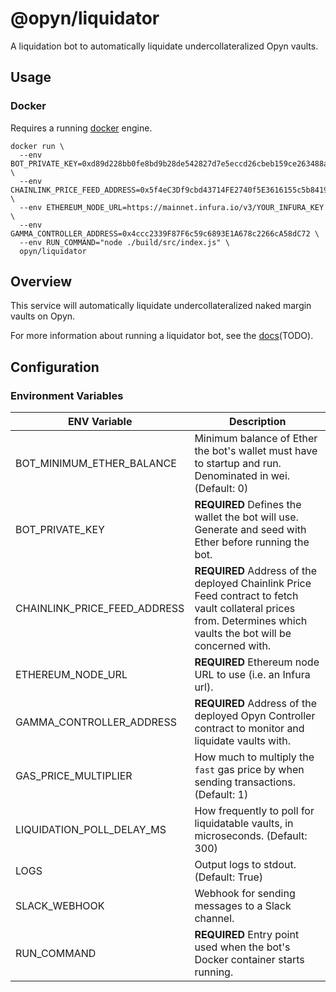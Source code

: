 # @opyn/liquidator

A liquidation bot to automatically liquidate undercollateralized Opyn vaults.

## Usage

### Docker

Requires a running [docker](https://docker.com) engine.

```
docker run \
  --env BOT_PRIVATE_KEY=0xd89d228bb0fe8bd9b28de542827d7e5eccd26cbeb159ce263488a6a54b88bdcf \
  --env CHAINLINK_PRICE_FEED_ADDRESS=0x5f4eC3Df9cbd43714FE2740f5E3616155c5b8419 \
  --env ETHEREUM_NODE_URL=https://mainnet.infura.io/v3/YOUR_INFURA_KEY \
  --env GAMMA_CONTROLLER_ADDRESS=0x4ccc2339F87F6c59c6893E1A678c2266cA58dC72 \
  --env RUN_COMMAND="node ./build/src/index.js" \
  opyn/liquidator
```

## Overview

This service will automatically liquidate undercollateralized naked margin vaults on Opyn.

For more information about running a liquidator bot, see the [docs]()(TODO).

## Configuration

### Environment Variables

| ENV Variable                 | Description                                                                                                                                                       |
| ---------------------------- | ----------------------------------------------------------------------------------------------------------------------------------------------------------------- |
| BOT_MINIMUM_ETHER_BALANCE    | Minimum balance of Ether the bot's wallet must have to startup and run. Denominated in wei. (Default: 0)                                                          |
| BOT_PRIVATE_KEY              | **REQUIRED** Defines the wallet the bot will use. Generate and seed with Ether before running the bot.                                                            |
| CHAINLINK_PRICE_FEED_ADDRESS | **REQUIRED** Address of the deployed Chainlink Price Feed contract to fetch vault collateral prices from. Determines which vaults the bot will be concerned with. |
| ETHEREUM_NODE_URL            | **REQUIRED** Ethereum node URL to use (i.e. an Infura url).                                                                                                       |
| GAMMA_CONTROLLER_ADDRESS     | **REQUIRED** Address of the deployed Opyn Controller contract to monitor and liquidate vaults with.                                                               |
| GAS_PRICE_MULTIPLIER         | How much to multiply the `fast` gas price by when sending transactions. (Default: 1)                                                                              |
| LIQUIDATION_POLL_DELAY_MS    | How frequently to poll for liquidatable vaults, in microseconds. (Default: 300)                                                                                   |
| LOGS                         | Output logs to stdout. (Default: True)                                                                                                                            |
| SLACK_WEBHOOK                | Webhook for sending messages to a Slack channel.                                                                                                                  |
| RUN_COMMAND                  | **REQUIRED** Entry point used when the bot's Docker container starts running.                                                                                     |

